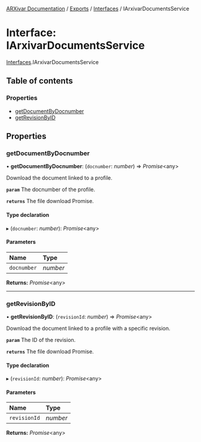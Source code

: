 [ARXivar Documentation](../README.md) / [Exports](../modules.md) / [Interfaces](../modules/interfaces.md) / IArxivarDocumentsService

# Interface: IArxivarDocumentsService

[Interfaces](../modules/interfaces.md).IArxivarDocumentsService

## Table of contents

### Properties

- [getDocumentByDocnumber](interfaces.iarxivardocumentsservice.md#getdocumentbydocnumber)
- [getRevisionByID](interfaces.iarxivardocumentsservice.md#getrevisionbyid)

## Properties

### getDocumentByDocnumber

• **getDocumentByDocnumber**: (`docnumber`: *number*) => *Promise*<any\>

Download the document linked to a profile.

**`param`** The docnumber of the profile.

**`returns`** The file download Promise.

#### Type declaration

▸ (`docnumber`: *number*): *Promise*<any\>

#### Parameters

| Name | Type |
| :------ | :------ |
| `docnumber` | *number* |

**Returns:** *Promise*<any\>

___

### getRevisionByID

• **getRevisionByID**: (`revisionId`: *number*) => *Promise*<any\>

Download the document linked to a profile with a specific revision.

**`param`** The ID of the revision.

**`returns`** The file download Promise.

#### Type declaration

▸ (`revisionId`: *number*): *Promise*<any\>

#### Parameters

| Name | Type |
| :------ | :------ |
| `revisionId` | *number* |

**Returns:** *Promise*<any\>
